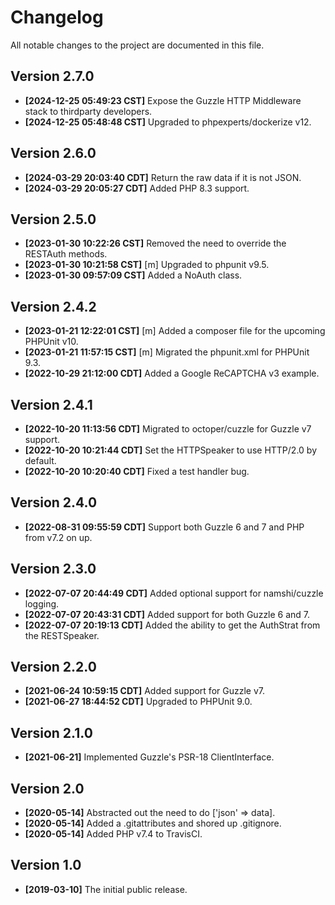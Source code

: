 # Changelog

All notable changes to the project are documented in this file.

## Version 2.7.0

* **[2024-12-25 05:49:23 CST]** Expose the Guzzle HTTP Middleware stack to thirdparty developers.
* **[2024-12-25 05:48:48 CST]** Upgraded to phpexperts/dockerize v12.

## Version 2.6.0

* **[2024-03-29 20:03:40 CDT]** Return the raw data if it is not JSON.
* **[2024-03-29 20:05:27 CDT]** Added PHP 8.3 support.

## Version 2.5.0

* **[2023-01-30 10:22:26 CST]** Removed the need to override the RESTAuth methods.
* **[2023-01-30 10:21:58 CST]** [m] Upgraded to phpunit v9.5.
* **[2023-01-30 09:57:09 CST]** Added a NoAuth class.

## Version 2.4.2

* **[2023-01-21 12:22:01 CST]** [m] Added a composer file for the upcoming PHPUnit v10.
* **[2023-01-21 11:57:15 CST]** [m] Migrated the phpunit.xml for PHPUnit 9.3.
* **[2022-10-29 21:12:00 CDT]** Added a Google ReCAPTCHA v3 example.

## Version 2.4.1

* **[2022-10-20 11:13:56 CDT]** Migrated to octoper/cuzzle for Guzzle v7 support.
* **[2022-10-20 10:21:44 CDT]** Set the HTTPSpeaker to use HTTP/2.0 by default.
* **[2022-10-20 10:20:40 CDT]** Fixed a test handler bug.

## Version 2.4.0

* **[2022-08-31 09:55:59 CDT]** Support both Guzzle 6 and 7 and PHP from v7.2 on up.

## Version 2.3.0

* **[2022-07-07 20:44:49 CDT]** Added optional support for namshi/cuzzle logging.
* **[2022-07-07 20:43:31 CDT]** Added support for both Guzzle 6 and 7.
* **[2022-07-07 20:19:13 CDT]** Added the ability to get the AuthStrat from the RESTSpeaker.

## Version 2.2.0

* **[2021-06-24 10:59:15 CDT]** Added support for Guzzle v7.
* **[2021-06-27 18:44:52 CDT]** Upgraded to PHPUnit 9.0. 

## Version 2.1.0

* **[2021-06-21]** Implemented Guzzle's PSR-18 ClientInterface.

## Version 2.0

 * **[2020-05-14]** Abstracted out the need to do ['json' => data].
 * **[2020-05-14]** Added a .gitattributes and shored up .gitignore.
 * **[2020-05-14]** Added PHP v7.4 to TravisCI.

## Version 1.0

 * **[2019-03-10]** The initial public release.

